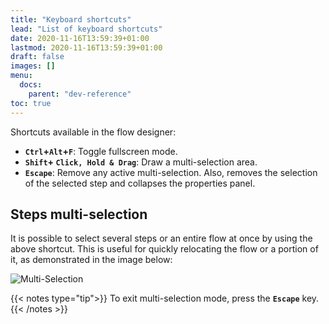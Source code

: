 ```yaml
---
title: "Keyboard shortcuts"
lead: "List of keyboard shortcuts"
date: 2020-11-16T13:59:39+01:00
lastmod: 2020-11-16T13:59:39+01:00
draft: false
images: []
menu:
  docs:
    parent: "dev-reference"
toc: true
---
```


Shortcuts available in the flow designer:

- **`Ctrl`+`Alt`+`F`**: Toggle fullscreen mode.
- **`Shift`+ `Click, Hold & Drag`**: Draw a multi-selection area.
- **`Escape`**: Remove any active multi-selection. Also, removes the selection of the selected step and collapses the properties panel.

## **Steps multi-selection**

It is possible to select several steps or an entire flow at once by using the above shortcut. This is useful for quickly relocating the flow or a portion of it, as demonstrated in the image below:

![Multi-Selection]({{site.baseurl}}/images/vendor/flows/multiselect.gif)

{{< notes type="tip">}}
To exit multi-selection mode, press the **`Escape`** key.
{{< /notes >}}
